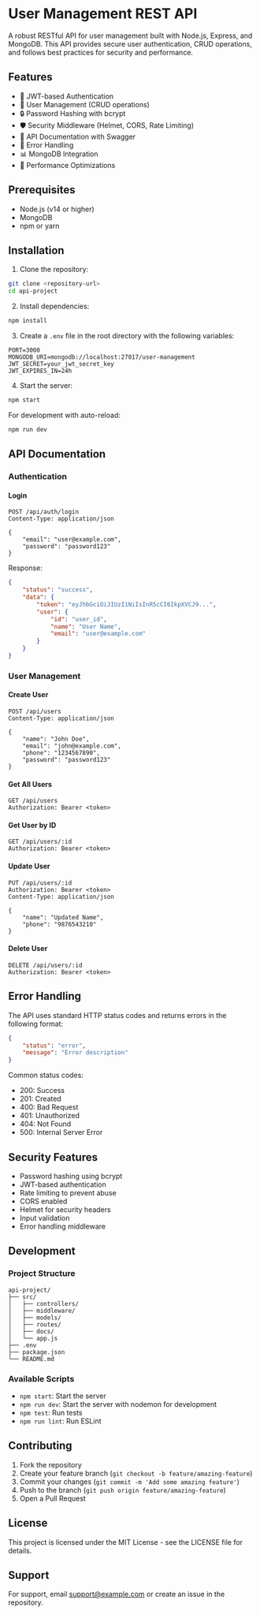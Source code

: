 # User Management REST API

A robust RESTful API for user management built with Node.js, Express, and MongoDB. This API provides secure user authentication, CRUD operations, and follows best practices for security and performance.

## Features

- 🔐 JWT-based Authentication
- 👥 User Management (CRUD operations)
- 🔒 Password Hashing with bcrypt
- 🛡️ Security Middleware (Helmet, CORS, Rate Limiting)
- 📝 API Documentation with Swagger
- 🎯 Error Handling
- 📊 MongoDB Integration
- 🚀 Performance Optimizations

## Prerequisites

- Node.js (v14 or higher)
- MongoDB
- npm or yarn

## Installation

1. Clone the repository:
```bash
git clone <repository-url>
cd api-project
```

2. Install dependencies:
```bash
npm install
```

3. Create a `.env` file in the root directory with the following variables:
```env
PORT=3000
MONGODB_URI=mongodb://localhost:27017/user-management
JWT_SECRET=your_jwt_secret_key
JWT_EXPIRES_IN=24h
```

4. Start the server:
```bash
npm start
```

For development with auto-reload:
```bash
npm run dev
```

## API Documentation

### Authentication

#### Login
```http
POST /api/auth/login
Content-Type: application/json

{
    "email": "user@example.com",
    "password": "password123"
}
```

Response:
```json
{
    "status": "success",
    "data": {
        "token": "eyJhbGciOiJIUzI1NiIsInR5cCI6IkpXVCJ9...",
        "user": {
            "id": "user_id",
            "name": "User Name",
            "email": "user@example.com"
        }
    }
}
```

### User Management

#### Create User
```http
POST /api/users
Content-Type: application/json

{
    "name": "John Doe",
    "email": "john@example.com",
    "phone": "1234567890",
    "password": "password123"
}
```

#### Get All Users
```http
GET /api/users
Authorization: Bearer <token>
```

#### Get User by ID
```http
GET /api/users/:id
Authorization: Bearer <token>
```

#### Update User
```http
PUT /api/users/:id
Authorization: Bearer <token>
Content-Type: application/json

{
    "name": "Updated Name",
    "phone": "9876543210"
}
```

#### Delete User
```http
DELETE /api/users/:id
Authorization: Bearer <token>
```

## Error Handling

The API uses standard HTTP status codes and returns errors in the following format:

```json
{
    "status": "error",
    "message": "Error description"
}
```

Common status codes:
- 200: Success
- 201: Created
- 400: Bad Request
- 401: Unauthorized
- 404: Not Found
- 500: Internal Server Error

## Security Features

- Password hashing using bcrypt
- JWT-based authentication
- Rate limiting to prevent abuse
- CORS enabled
- Helmet for security headers
- Input validation
- Error handling middleware

## Development

### Project Structure
```
api-project/
├── src/
│   ├── controllers/
│   ├── middleware/
│   ├── models/
│   ├── routes/
│   ├── docs/
│   └── app.js
├── .env
├── package.json
└── README.md
```

### Available Scripts

- `npm start`: Start the server
- `npm run dev`: Start the server with nodemon for development
- `npm test`: Run tests
- `npm run lint`: Run ESLint

## Contributing

1. Fork the repository
2. Create your feature branch (`git checkout -b feature/amazing-feature`)
3. Commit your changes (`git commit -m 'Add some amazing feature'`)
4. Push to the branch (`git push origin feature/amazing-feature`)
5. Open a Pull Request

## License

This project is licensed under the MIT License - see the LICENSE file for details.

## Support

For support, email support@example.com or create an issue in the repository. 